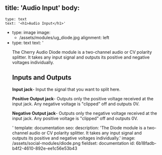 title: 'Audio Input'
body:
  -
    type: text
    text: '<h1>Audio Input</h1>'
  -
    type: image
    image:
      - /assets/modules/ug_diode.jpg
    alignment: left
  -
    type: text
    text: '<p>The Cherry Audio Diode module is a two-channel audio or CV polarity splitter. It takes any input signal and outputs its positive and negative voltages individually.</p><h2>Inputs and Outputs</h2><p><strong>Input jack</strong>- Input the signal that you want to split here.</p><p><strong>Positive Output jack</strong>- Outputs only the positive voltage received at the input jack. Any negative voltage is "clipped" off and outputs 0V.</p><p><strong>Negative Output jack</strong>- Outputs only the negative voltage received at the input jack. Any positive voltage is "clipped" off and outputs 0V.</p>'
template: documentation
seo:
  description: 'The Diode module is a two-channel audio or CV polarity splitter. It takes any input signal and outputs its positive and negative voltages individually.'
  image: /assets/social-modules/diode.png
fieldset: documentation
id: 6b18fadb-b4f2-4610-892e-ee1c56e53b43
